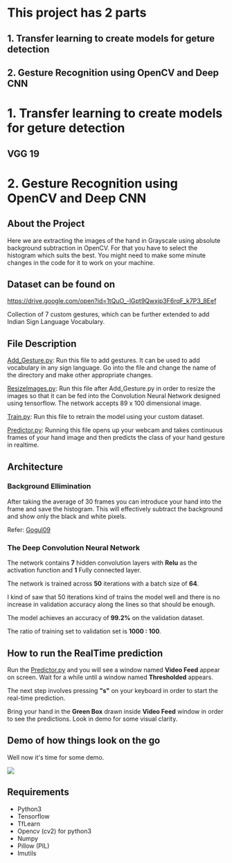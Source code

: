 # This project has 2 parts
## 1. Transfer learning to create models for geture detection
## 2. Gesture Recognition using OpenCV and Deep CNN


# 1. Transfer learning to create models for geture detection
## VGG 19




# 2. Gesture Recognition using OpenCV and Deep CNN

## About the Project

Here we are extracting the images of the hand in Grayscale using absolute background subtraction in OpenCV. For that you have to select the histogram which suits the best. You might need to make some minute changes in the code for it to work on your machine.


## Dataset can be found on

https://drive.google.com/open?id=1tQuO_-lGpt9Qwxjp3F6rqF_k7P3_8Eef

Collection of 7 custom gestures, which can be further extended to add Indian Sign Language Vocabulary.

## File Description

[Add_Gesture.py](https://github.com/aakashsingh11/Sign-Language-Interpretation/blob/master/Add_Gesture.py): Run this file to add gestures. It can be used to add vocabulary in any sign language. Go into the file and change the name of the directory and make other appropriate changes.

[ResizeImages.py](https://github.com/aakashsingh11/Sign-Language-Interpretation/blob/master/ResizeImages.py): Run this file after Add_Gesture.py in order to resize the images so that it can be fed into the Convolution Neural Network designed using tensorflow. The network accepts 89 x 100 dimensional image.

[Train.py](https://github.com/aakashsingh11/Sign-Language-Interpretation/blob/master/Train.py): Run this file  to retrain the model using your custom dataset.

[Predictor.py](https://github.com/aakashsingh11/Sign-Language-Interpretation/blob/master/Predictor.py): Running this file opens up your webcam and takes continuous frames of your hand image and then predicts the class of your hand gesture in realtime.

## Architecture

### Background Ellimination 

After taking the average of 30 frames you can introduce your hand into the frame and save the histogram. This will effectively subtract the background and show only the black and white pixels.

Refer: [Gogul09](https://github.com/Gogul09) 


### The Deep Convolution Neural Network

The network contains **7** hidden convolution layers with **Relu** as the activation function and **1** Fully connected layer.

The network is trained across **50** iterations with a batch size of **64**.

I kind of saw that 50 iterations kind of trains the model well and there is no increase in validation accuracy along the lines so that should be enough.

The model achieves an accuracy of **99.2%** on the validation dataset.

The ratio of training set to validation set is **1000 : 100**.

## How to run the RealTime prediction

Run the [Predictor.py](https://github.com/aakashsingh11/Sign-Language-Interpretation/blob/master/Predictor.py) and you will see a window named **Video Feed** appear on screen. Wait for a while until a window named **Thresholded** appears.

The next step involves pressing **"s"** on your keyboard in order to start the real-time prediction.

Bring your hand in the **Green Box** drawn inside **Video Feed** window in order to see the predictions.
Look in demo for some visual clarity.

## Demo of how things look on the go

Well now it's time for some demo.

![](https://github.com/aakashs11/SLI/blob/master/Gesture%20Predictor.gif)

## Requirements

* Python3
* Tensorflow
* TfLearn
* Opencv (cv2) for python3
* Numpy
* Pillow (PIL)
* Imutils

